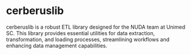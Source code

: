 # cerberuslib
cerberuslib is a robust ETL library designed for the NUDA team at Unimed SC.  This library provides essential utilities for data extraction, transformation, and loading processes,  streamlining workflows and enhancing data management capabilities.
